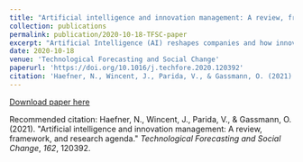 ```yaml
---
title: "Artificial intelligence and innovation management: A review, framework, and research agenda"
collection: publications
permalink: publication/2020-10-18-TFSC-paper
excerpt: "Artificial Intelligence (AI) reshapes companies and how innovation management is organized. Consistent with rapid technological development and the replacement of human organization, AI may indeed compel management to rethink a company's entire innovation process. In response, we review and explore the implications for future innovation management. Using ideas from the Carnegie School and the behavioral theory of the firm, we review the implications for innovation management of AI technologies and machine learning-based AI systems. We outline a framework showing the extent to which AI can replace humans and explain what is important to consider in making the transformation to the digital organization of innovation. We conclude our study by exploring directions for future research."
date: 2020-10-18
venue: 'Technological Forecasting and Social Change'
paperurl: 'https://doi.org/10.1016/j.techfore.2020.120392'
citation: 'Haefner, N., Wincent, J., Parida, V., & Gassmann, O. (2021). &quot;Artificial intelligence and innovation management: A review, framework, and research agenda.&quot; <i>Technological Forecasting and Social Change</i>, <i>162</i>, 120392.'
---
```


[Download paper here](https://doi.org/10.1016/j.techfore.2020.120392)

Recommended citation: Haefner, N., Wincent, J., Parida, V., & Gassmann, O. (2021). "Artificial intelligence and innovation management: A review, framework, and research agenda." <i>Technological Forecasting and Social Change</i>, <i>162</i>, 120392.
